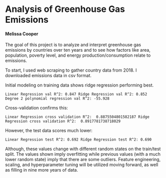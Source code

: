 # Analysis of Greenhouse Gas Emissions

#### Melissa Cooper

The goal of this project is to analyze and interpret greenhouse gas emissions by countries over ten years and to see how factors like area, population, poverty level, and energy production/consumption relate to emissions.

To start, I used web scraping to gather country data from 2018. I downloaded emissions data in csv format. 

Initial modeling on training data shows ridge regression performing best.

`Linear Regression val R^2: 0.847
 Ridge Regression val R^2: 0.852
 Degree 2 polynomial regression val R^2: -55.928`

Cross-validation confirms this:

`Linear Regression cross validation R^2:  0.8875504801582187
 Ridge Regression cross validation R^2:  0.8917781738718029`

However, the test data scores much lower:

`Linear Regression test R^2: 0.692
 Ridge Regression test R^2: 0.690`

Although, these values change with different random states on the train/test split. The values shown imply overfitting while previous values (with a much lower random state) imply that there are some outliers. Feature engineering, scaling, and hyperparameter tuning will be utilized moving forward, as well as filling in nine more years of data.














